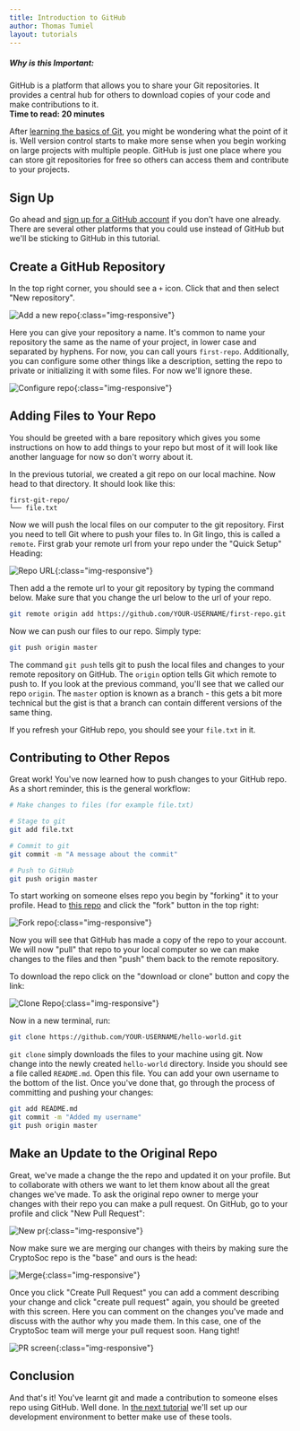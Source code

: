 ```yaml
---
title: Introduction to GitHub
author: Thomas Tumiel
layout: tutorials
---
```


<div class="alert alert-block alert-info">
<h5>Why is this Important:</h5>
GitHub is a platform that allows you to share your Git repositories. It provides a central hub for others to
download copies of your code and make contributions to it.
<br />
<strong>Time to read: 20 minutes</strong>
</div>

 After [learning the basics of Git](/tutorials/intro-to-git), you might be wondering what the point of it is. Well version control starts to make more sense when you begin working on large projects with multiple people. GitHub is just one place where you can store git repositories for free so others can access them and contribute to your projects.

## Sign Up

Go ahead and [sign up for a GitHub account](https://github.com/) if you don't have one already. There are several other platforms that you could use instead of GitHub but we'll be sticking to GitHub in this tutorial.

## Create a GitHub Repository

In the top right corner, you should see a `+` icon. Click that and then select "New repository".

![Add a new repo](/img/tutorials/intro-github/new-repo.png){:class="img-responsive"}

Here you can give your repository a name. It's common to name your repository the same as the name of your project, in lower case and separated by hyphens. For now, you can call yours `first-repo`. Additionally, you can configure some other things like a description, setting the repo to private or initializing it with some files. For now we'll ignore these.

![Configure repo](/img/tutorials/intro-github/conf-repo.png){:class="img-responsive"}

## Adding Files to Your Repo

You should be greeted with a bare repository which gives you some instructions on how to add things to your repo but most of it will look like another language for now so don't worry about it.

In the previous tutorial, we created a git repo on our local machine. Now head to that directory. It should look like this:

```
first-git-repo/
└── file.txt
```

Now we will push the local files on our computer to the git repository. First you need to tell Git where to push your files to. In Git lingo, this is called a `remote`. First grab your remote url from your repo under the "Quick Setup" Heading:

![Repo URL](/img/tutorials/intro-github/repo-url.png){:class="img-responsive"}

Then add a the remote url to your git repository by typing the command below. Make sure that you change the url below to the url of your repo.

```bash
git remote origin add https://github.com/YOUR-USERNAME/first-repo.git
```

Now we can push our files to our repo. Simply type:

```bash
git push origin master
```

The command `git push` tells git to push the local files and changes to your remote repository on GitHub. The `origin` option tells Git which remote to push to. If you look at the previous command, you'll see that we called our repo `origin`. The `master` option is known as a branch - this gets a bit more technical but the gist is that a branch can contain different versions of the same thing.

If you refresh your GitHub repo, you should see your `file.txt` in it.

## Contributing to Other Repos

Great work! You've now learned how to push changes to your GitHub repo. As a short reminder, this is the general workflow:

```bash
# Make changes to files (for example file.txt)

# Stage to git
git add file.txt

# Commit to git
git commit -m "A message about the commit"

# Push to GitHub
git push origin master
```

To start working on someone elses repo you begin by "forking" it to your profile. Head to [this repo](https://github.com/CryptoSoc/hello-world) and click the "fork" button in the top right:

![Fork repo](/img/tutorials/intro-github/fork-repo.png){:class="img-responsive"}

Now you will see that GitHub has made a copy of the repo to your account. We will now "pull" that repo to your local computer so we can make changes to the files and then "push" them back to the remote repository.

To download the repo click on the "download or clone" button and copy the link:

![Clone Repo](/img/tutorials/intro-github/clone-repo.png){:class="img-responsive"}

Now in a new terminal, run:

```bash
git clone https://github.com/YOUR-USERNAME/hello-world.git
```

`git clone` simply downloads the files to your machine using git. Now change into the newly created `hello-world` directory. Inside you should see a file called `README.md`. Open this file. You can add your own username to the bottom of the list. Once you've done that, go through the process of committing and pushing your changes:

```bash
git add README.md
git commit -m "Added my username"
git push origin master
```

## Make an Update to the Original Repo

Great, we've made a change the the repo and updated it on your profile. But to collaborate with others we want to let them know about all the great changes we've made. To ask the original repo owner to merge your changes with their repo you can make a pull request. On GitHub, go to your profile and click "New Pull Request":

![New pr](/img/tutorials/intro-github/new-pr.png){:class="img-responsive"}

Now make sure we are merging our changes with theirs by making sure the CryptoSoc repo is the "base" and ours is the head:

![Merge](/img/tutorials/intro-github/merge.png){:class="img-responsive"}

Once you click "Create Pull Request" you can add a comment describing your change and click "create pull request" again, you should be greeted with this screen. Here you can comment on the changes you've made and discuss with the author why you made them. In this case, one of the CryptoSoc team will merge your pull request soon. Hang tight!

![PR screen](/img/tutorials/intro-github/pr.png){:class="img-responsive"}

## Conclusion

And that's it! You've learnt git and made a contribution to someone elses repo using GitHub. Well done. In [the next tutorial](/tutorials/setting-up) we'll set up our development environment to better make use of these tools.
